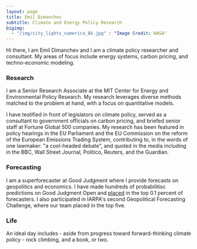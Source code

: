 ```yaml
---
layout: page
title: Emil Dimanchev
subtitle: Climate and Energy Policy Research
bigimg:
  - "/img/city_lights_namerica_8k.jpg" : "Image Credit: NASA"
---
```


Hi there, I am Emil Dimanchev and I am a climate policy researcher and consultant. My areas of focus include energy systems, carbon pricing, and techno-economic modeling.

### Research
I am a Senior Research Associate at the MIT Center for Energy and Environmental Policy Research. My research leverages diverse methods matched to the problem at hand, with a focus on quantitative models. 

I have testified in front of legislators on climate policy, served as a consultant to government officials on carbon pricing, and briefed senior staff at Fortune Global 500 companies. My research has been featured in policy hearings in the EU Parliament and the EU Commission on the reform of the European Emissions Trading System, contributing to, in the words of one lawmaker: "a cool-headed debate", and quoted in the media including in the BBC, Wall Street Journal, Politico, Reuters, and the Guardian. 

### Forecasting
I am a superforecaster at Good Judgment where I provide forecasts on geopolitics and economics. I have made hundreds of probabilitisc predictions on Good Judgment Open and [placed](https://www.gjopen.com/memberships/57797/scores) in the top 0.1 percent of forecasters. I also participated in IARPA's second Geopolitical Forecasting Challenge, where our team placed in the top five.

### Life
An ideal day includes - aside from progress toward forward-thinking climate policy - rock climbing, and a book, or two.

